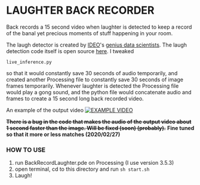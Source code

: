 # LAUGHTER BACK RECORDER

Back records a 15 second video when laughter is detected to keep a record of the banal yet precious moments of stuff happening in your room.

The laugh detector is created by [IDEO](https://www.ideo.com)'s [genius data scientists](https://labs.ideo.com/2018/06/15/how-to-build-your-own-laugh-detector/). The laugh detection code itself is open source [here](https://github.com/ideo/LaughDetection).
I tweaked
```
live_inference.py
```
so that it would constantly save 30 seconds of audio temporarily, and created another Processing file to constantly save 30 seconds of image frames temporarily.
Whenever laughter is detected the Processing file would play a gong sound, and the python file would concatenate audio and frames to create a 15 second long back recorded video.

An example of the output video
[![EXAMPLE VIDEO](https://img.youtube.com/vi/LwZKfXWDZ-0/0.jpg)](https://www.youtube.com/watch?v=LwZKfXWDZ-0)

~~**There is a bug in the code that makes the audio of the output video about 1 second faster than the image. Will be fixed (soon) (probably).**~~
**Fine tuned so that it more or less matches (2020/02/27)**

### HOW TO USE
1. run BackRecordLaughter.pde on Processing (I use version 3.5.3)
2. open terminal, cd to this directory and run `sh start.sh`
3. Laugh!
